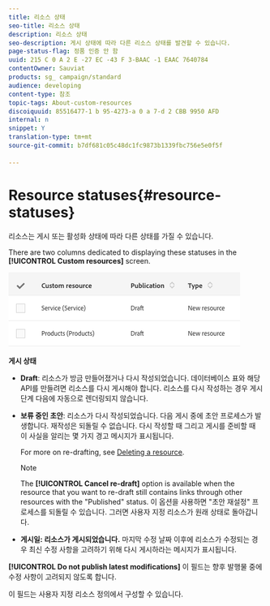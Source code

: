 ```yaml
---
title: 리소스 상태
seo-title: 리소스 상태
description: 리소스 상태
seo-description: 게시 상태에 따라 다른 리소스 상태를 발견할 수 있습니다.
page-status-flag: 정품 인증 안 함
uuid: 215 C 0 A 2 E -27 EC -43 F 3-BAAC -1 EAAC 7640784
contentOwner: Sauviat
products: sg_ campaign/standard
audience: developing
content-type: 참조
topic-tags: About-custom-resources
discoiquuid: 85516477-1 b 95-4273-a 0 a 7-d 2 CBB 9950 AFD
internal: n
snippet: Y
translation-type: tm+mt
source-git-commit: b7df681c05c48dc1fc9873b1339fbc756e5e0f5f

---
```



# Resource statuses{#resource-statuses}

리소스는 게시 또는 활성화 상태에 따라 다른 상태를 가질 수 있습니다.

There are two columns dedicated to displaying these statuses in the **[!UICONTROL Custom resources]** screen.

![](assets/schema_colonne_1.png)

**게시 상태**

* **Draft**: 리소스가 방금 만들어졌거나 다시 작성되었습니다. 데이터베이스 표와 해당 API를 만들려면 리소스를 다시 게시해야 합니다. 리소스를 다시 작성하는 경우 게시 단계 다음에 자동으로 렌더링되지 않습니다.
* **보류 중인 초안**: 리소스가 다시 작성되었습니다. 다음 게시 중에 초안 프로세스가 발생합니다. 재작성은 되돌릴 수 없습니다. 다시 작성할 때 그리고 게시를 준비할 때 이 사실을 알리는 몇 가지 경고 메시지가 표시됩니다.

   For more on re-drafting, see [Deleting a resource](../../developing/using/deleting-a-resource.md).

   >[!NOTE]
   >
   >The **[!UICONTROL Cancel re-draft]** option is available when the resource that you want to re-draft still contains links through other resources with the "Published" status. 이 옵션을 사용하면 "초안 재설정" 프로세스를 되돌릴 수 있습니다. 그러면 사용자 지정 리소스가 원래 상태로 돌아갑니다.

* **게시일: 리소스가 게시되었습니다.** 마지막 수정 날짜 이후에 리소스가 수정되는 경우 최신 수정 사항을 고려하기 위해 다시 게시하라는 메시지가 표시됩니다.

**[!UICONTROL Do not publish latest modifications]** 이 필드는 향후 발행물 중에 수정 사항이 고려되지 않도록 합니다.

이 필드는 사용자 지정 리소스 정의에서 구성할 수 있습니다.
